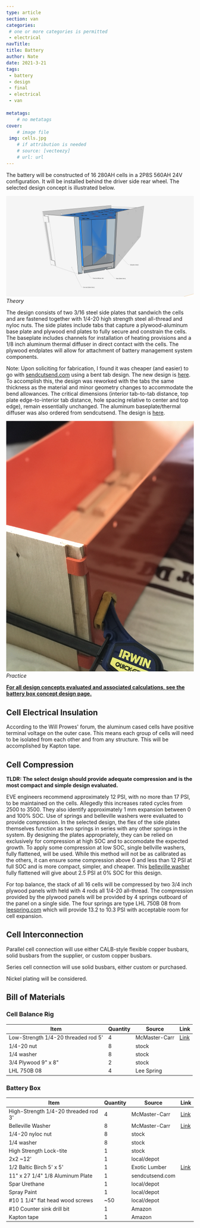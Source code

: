 ```yaml
---
type: article
section: van
categories: 
 # one or more categories is permitted
 - electrical
navTitle: 
title: Battery
author: Nate
date: 2021-3-21
tags:
 - battery
 - design
 - final
 - electrical
 - van

metatags:
	# no metatags
cover: 
	# image file
 img: cells.jpg
	# if attribution is needed
	# source: [vecteezy]
	# url: url
---
```



The battery will be constructed of 16 280AH cells in a 2P8S 560AH 24V configuration.  It will be installed behind the driver side rear wheel.  The selected design concept is illustrated below.

![](battery_configuration_concept_D_all_components.jpg)
_Theory_

The design consists of two 3/16 steel side plates that sandwich the cells and are fastened together with 1/4-20 high strength steel all-thread and nyloc nuts.  The side plates include tabs that capture a plywood-aluminum base plate and plywood end plates to fully secure and constrain the cells.  The baseplate includes channels for installation of heating provisions and a 1/8 inch aluminum thermal diffuser in direct contact with the cells.  The plywood endplates will allow for attachment of battery management system components.

Note: Upon soliciting for fabrication, I found it was cheaper (and easier) to go with [sendcutsend.com](sendcutsend.com) using a bent tab design.  The new design is [here](sideplates_bends_r1.dxf).  To accomplish this, the design was reworked with the tabs the same thickness as the material and minor geometry changes to accommodate the bend allowances.  The critical dimensions (interior tab-to-tab distance, top plate edge-to-interior tab distance, hole spacing relative to center and top edge), remain essentially unchanged.  The aluminum baseplate/thermal diffuser was also ordered from sendcutsend.  The design is [here](aluminum_thermal_diffuser.dxf).

![](sideplate.jpg)
_Practice_

[**For all design concepts evaluated and associated calculations, see the battery box concept design page.**](/van/electrical/battery/Battery_box_design)

## Cell Electrical Insulation

According to the Will Prowes' forum, the aluminum cased cells have positive terminal voltage on the outer case.  This means each group of cells will need to be isolated from each other and from any structure.  This will be accomplished by Kapton tape.

## Cell Compression

**TLDR: The select design should provide adequate compression and is the most compact and simple design evaluated.**

EVE engineers recommend approximately 12 PSI, with no more than 17 PSI, to be maintained on the cells.  Allegedly this increases rated cycles from 2500 to 3500.  They also identify approximately 1 mm expansion between 0 and 100% SOC.   Use of springs and belleville washers were evaluated to provide compression.  In the selected design, the flex of the side plates themselves function as two springs in series with any other springs in the system.  By designing the plates appropriately, they can be relied on exclusively for compression at high SOC and to accomodate the expected growth.  To apply some compression at low SOC, single bellville washers, fully flattened, will be used.  While this method will not be as calibrated as the others, it can ensure some compression above 0 and less than 12 PSI at full SOC and is more compact, simpler, and cheaper.   This [belleville washer](https://www.mcmaster.com/9712K61/) fully flattened will give about 2.5 PSI at 0% SOC for this design.

For top balance, the stack of all 16 cells will be compressed by two 3/4 inch plywood panels with held with 4 rods all 1/4-20 all-thread.  The compression provided by the plywood panels will be provided by 4 springs outboard of the panel on a single side.  The four springs are type LHL 750B 08 from [leespring.com](https://www.leespring.com/compression-springs) which will provide 13.2 to 10.3 PSI with acceptable room for cell expansion.

## Cell Interconnection

Parallel cell connection will use either CALB-style flexible copper busbars, solid busbars from the supplier, or custom copper busbars.

Series cell connection will use solid busbars, either custom or purchased.

Nickel plating will be considered.

## Bill of Materials

### Cell Balance Rig

| Item                                | Quantity | Source        | Link                                        |
| ----------------------------------- | -------- | ------------- | ------------------------------------------- |
| Low-Strength 1/4-20 threaded rod 5' | 4        | McMaster-Carr | [Link](https://www.mcmaster.com/98837A054/) |
| 1/4-20 nut                          | 8        | stock         |                                             |
| 1/4 washer                          | 8        | stock         |                                             |
| 3/4 Plywood 9" x 8"                 | 2        | stock         |                                             |
| LHL 750B 08                         | 4        | Lee Spring    |                                             |

### Battery Box

| Item                                 | Quantity | Source          | Link                                          |
| ------------------------------------ | -------- | --------------- | --------------------------------------------- |
| High-Strength 1/4-20 threaded rod 3' | 4        | McMaster-Carr   | [Link](https://www.mcmaster.com/3313N11/)     |
| Belleville Washer                    | 8        | McMaster-Carr   | [Link](https://www.mcmaster.com/9712K61/)     |
| 1/4-20 nyloc nut                     | 8        | stock           |                                               |
| 1/4 washer                           | 8        | stock           |                                               |
| High Strength Lock-tite              | 1        | stock           |                                               |
| 2x2 ~12'                             | 1        | local/depot     |                                               |
| 1/2 Baltic Birch 5' x 5'             | 1        | Exotic Lumber   | [Link](https://www.exoticlumber.com/plywood/) |
| 11" x 27 1/4" 1/8 Aluminum Plate     | 1        | sendcutsend.com |                                               |
| Spar Urethane                        | 1        | local/depot     |                                               |
| Spray Paint                          | 1        | local/depot     |                                               |
| #10 1 1/4" flat head wood screws     | ~50      | local/depot     |                                               |
| #10 Counter sink drill bit           | 1        | Amazon          |                                               |
| Kapton tape                          | 1        | Amazon          |                                               |

